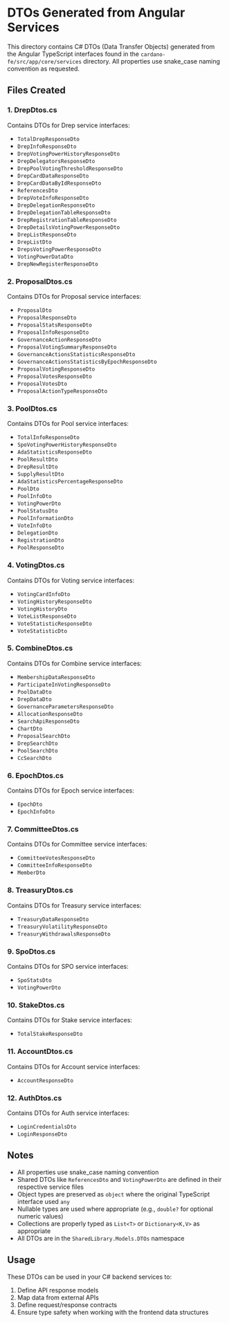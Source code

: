 # DTOs Generated from Angular Services

This directory contains C# DTOs (Data Transfer Objects) generated from the Angular TypeScript interfaces found in the `cardano-fe/src/app/core/services` directory. All properties use snake_case naming convention as requested.

## Files Created

### 1. DrepDtos.cs
Contains DTOs for Drep service interfaces:
- `TotalDrepResponseDto`
- `DrepInfoResponseDto`
- `DrepVotingPowerHistoryResponseDto`
- `DrepDelegatorsResponseDto`
- `DrepPoolVotingThresholdResponseDto`
- `DrepCardDataResponseDto`
- `DrepCardDataByIdResponseDto`
- `ReferencesDto`
- `DrepVoteInfoResponseDto`
- `DrepDelegationResponseDto`
- `DrepDelegationTableResponseDto`
- `DrepRegistrationTableResponseDto`
- `DrepDetailsVotingPowerResponseDto`
- `DrepListResponseDto`
- `DrepListDto`
- `DrepsVotingPowerResponseDto`
- `VotingPowerDataDto`
- `DrepNewRegisterResponseDto`

### 2. ProposalDtos.cs
Contains DTOs for Proposal service interfaces:
- `ProposalDto`
- `ProposalResponseDto`
- `ProposalStatsResponseDto`
- `ProposalInfoResponseDto`
- `GovernanceActionResponseDto`
- `ProposalVotingSummaryResponseDto`
- `GovernanceActionsStatisticsResponseDto`
- `GovernanceActionsStatisticsByEpochResponseDto`
- `ProposalVotingResponseDto`
- `ProposalVotesResponseDto`
- `ProposalVotesDto`
- `ProposalActionTypeResponseDto`

### 3. PoolDtos.cs
Contains DTOs for Pool service interfaces:
- `TotalInfoResponseDto`
- `SpoVotingPowerHistoryResponseDto`
- `AdaStatisticsResponseDto`
- `PoolResultDto`
- `DrepResultDto`
- `SupplyResultDto`
- `AdaStatisticsPercentageResponseDto`
- `PoolDto`
- `PoolInfoDto`
- `VotingPowerDto`
- `PoolStatusDto`
- `PoolInformationDto`
- `VoteInfoDto`
- `DelegationDto`
- `RegistrationDto`
- `PoolResponseDto`

### 4. VotingDtos.cs
Contains DTOs for Voting service interfaces:
- `VotingCardInfoDto`
- `VotingHistoryResponseDto`
- `VotingHistoryDto`
- `VoteListResponseDto`
- `VoteStatisticResponseDto`
- `VoteStatisticDto`

### 5. CombineDtos.cs
Contains DTOs for Combine service interfaces:
- `MembershipDataResponseDto`
- `ParticipateInVotingResponseDto`
- `PoolDataDto`
- `DrepDataDto`
- `GovernanceParametersResponseDto`
- `AllocationResponseDto`
- `SearchApiResponseDto`
- `ChartDto`
- `ProposalSearchDto`
- `DrepSearchDto`
- `PoolSearchDto`
- `CcSearchDto`

### 6. EpochDtos.cs
Contains DTOs for Epoch service interfaces:
- `EpochDto`
- `EpochInfoDto`

### 7. CommitteeDtos.cs
Contains DTOs for Committee service interfaces:
- `CommitteeVotesResponseDto`
- `CommitteeInfoResponseDto`
- `MemberDto`

### 8. TreasuryDtos.cs
Contains DTOs for Treasury service interfaces:
- `TreasuryDataResponseDto`
- `TreasuryVolatilityResponseDto`
- `TreasuryWithdrawalsResponseDto`

### 9. SpoDtos.cs
Contains DTOs for SPO service interfaces:
- `SpoStatsDto`
- `VotingPowerDto`

### 10. StakeDtos.cs
Contains DTOs for Stake service interfaces:
- `TotalStakeResponseDto`

### 11. AccountDtos.cs
Contains DTOs for Account service interfaces:
- `AccountResponseDto`

### 12. AuthDtos.cs
Contains DTOs for Auth service interfaces:
- `LoginCredentialsDto`
- `LoginResponseDto`

## Notes

- All properties use snake_case naming convention
- Shared DTOs like `ReferencesDto` and `VotingPowerDto` are defined in their respective service files
- Object types are preserved as `object` where the original TypeScript interface used `any`
- Nullable types are used where appropriate (e.g., `double?` for optional numeric values)
- Collections are properly typed as `List<T>` or `Dictionary<K,V>` as appropriate
- All DTOs are in the `SharedLibrary.Models.DTOs` namespace

## Usage

These DTOs can be used in your C# backend services to:
1. Define API response models
2. Map data from external APIs
3. Define request/response contracts
4. Ensure type safety when working with the frontend data structures 